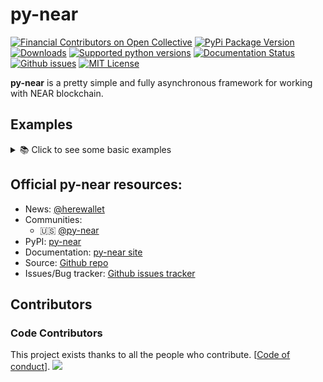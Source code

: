# py-near

[![Financial Contributors on Open Collective](https://opencollective.com/py-near/all/badge.svg?style=flat-square)](https://opencollective.com/py-near) 
[![PyPi Package Version](https://img.shields.io/pypi/v/py-near)](https://pypi.org/project/py-near)
[![Downloads](https://img.shields.io/pypi/dm/py-near.svg?style=flat-square)](https://pypi.python.org/pypi/py-near)
[![Supported python versions](https://img.shields.io/pypi/pyversions/py-near)](https://pypi.python.org/pypi/py-near)
[![Documentation Status](https://img.shields.io/readthedocs/py-near?style=flat-square)](https://py-near.readthedocs.io/en/latest)
[![Github issues](https://img.shields.io/github/issues/py-near/py-near.svg?style=flat-square)](https://github.com/pvolnov/py-near/issues)
[![MIT License](https://img.shields.io/pypi/l/py-near.svg?style=flat-square)](https://opensource.org/licenses/MIT)


**py-near** is a pretty simple and fully asynchronous framework for working with NEAR blockchain.

## Examples
<details>
  <summary>📚 Click to see some basic examples</summary>


**Few steps before getting started...**
- Install the latest stable version of py-near, simply running `pip install py-near`
- Create NEAR account and get your private key [wallet](https://wallet.near.org/create)

### Simple money transfer

```python
from pynear.account import Account
import asyncio
from pynear.dapps.core import NEAR

ACCOUNT_ID = "mydev.near"
PRIVATE_KEY = "ed25519:..."

async def main():
    acc = Account(ACCOUNT_ID, PRIVATE_KEY)

    await acc.startup()
    print(await acc.get_balance() / NEAR)
    print(await acc.get_balance("bob.near") / NEAR)

    tr = await acc.send_money("bob.near", NEAR * 2)
    print(tr.transaction.hash)
    print(tr.logs)

asyncio.run(main())
```

### Transfer money by phone number

```python
from pynear.account import Account
import asyncio
from pynear.dapps.core import NEAR

ACCOUNT_ID = "mydev.near"
PRIVATE_KEY = "ed25519:..."

async def main():
    acc = Account(ACCOUNT_ID, PRIVATE_KEY)

    await acc.startup()
    tr = await acc.phone.send_near_to_phone("+15626200911", NEAR // 10)
    print(tr.transaction.hash)

asyncio.run(main())
```

</details>


## Official py-near resources:
 - News: [@herewallet](https://t.me/here_wallet)
 - Communities:
   - 🇺🇸 [@py-near](https://t.me/neafiol)
 - PyPI: [py-near](https://pypi.python.org/pypi/py-near)
 - Documentation: [py-near site](https://docs.py-near.dev/en/latest/)
 - Source: [Github repo](https://github.com/pvolnov/py-near)
 - Issues/Bug tracker: [Github issues tracker](https://github.com/pvolnov/py-near/issues)

## Contributors

### Code Contributors

This project exists thanks to all the people who contribute. [[Code of conduct](CODE_OF_CONDUCT.md)].
<a href="https://github.com/py-near/py-near/graphs/contributors"><img src="https://opencollective.com/py-near/contributors.svg?width=890&button=false" /></a>
